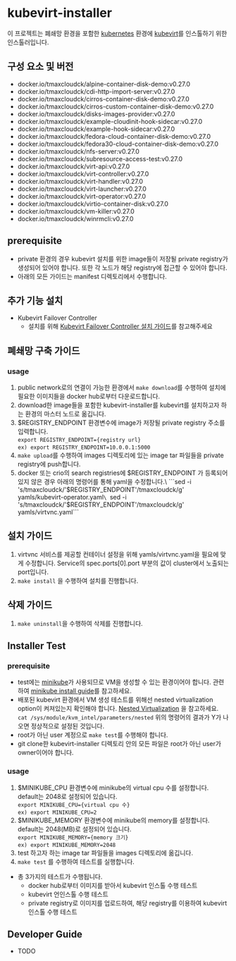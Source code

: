 # kubevirt-installer

이 프로젝트는 폐쇄망 환경을 포함한 [kubernetes](https://github.com/kubernetes/kubernetes) 환경에 [kubevirt](https://github.com/kubevirt/kubevirt)를 인스톨하기 위한 인스톨러입니다. 

## 구성 요소 및 버전
* docker.io/tmaxcloudck/alpine-container-disk-demo:v0.27.0
* docker.io/tmaxcloudck/cdi-http-import-server:v0.27.0
* docker.io/tmaxcloudck/cirros-container-disk-demo:v0.27.0
* docker.io/tmaxcloudck/cirros-custom-container-disk-demo:v0.27.0
* docker.io/tmaxcloudck/disks-images-provider:v0.27.0
* docker.io/tmaxcloudck/example-cloudinit-hook-sidecar:v0.27.0
* docker.io/tmaxcloudck/example-hook-sidecar:v0.27.0
* docker.io/tmaxcloudck/fedora-cloud-container-disk-demo:v0.27.0
* docker.io/tmaxcloudck/fedora30-cloud-container-disk-demo:v0.27.0
* docker.io/tmaxcloudck/nfs-server:v0.27.0
* docker.io/tmaxcloudck/subresource-access-test:v0.27.0
* docker.io/tmaxcloudck/virt-api:v0.27.0
* docker.io/tmaxcloudck/virt-controller:v0.27.0
* docker.io/tmaxcloudck/virt-handler:v0.27.0
* docker.io/tmaxcloudck/virt-launcher:v0.27.0
* docker.io/tmaxcloudck/virt-operator:v0.27.0
* docker.io/tmaxcloudck/virtio-container-disk:v0.27.0
* docker.io/tmaxcloudck/vm-killer:v0.27.0
* docker.io/tmaxcloudck/winrmcli:v0.27.0

## prerequisite
* private 환경의 경우 kubevirt 설치를 위한 image들이 저장될 private registry가 생성되어 있어야 합니다. 또한 각 노드가 해당 registry에 접근할 수 있어야 합니다.
* 아래의 모든 가이드는 manifest 디렉토리에서 수행합니다.

## 추가 기능 설치
* Kubevirt Failover Controller
  * 설치를 위해 [Kubevirt Failover Controller 설치 가이드](README-failover-controller.md)를 참고해주세요

## 폐쇄망 구축 가이드
### usage
1. public network로의 연결이 가능한 환경에서 ```make download```를 수행하여 설치에 필요한 이미지들을 docker hub로부터 다운로드합니다. 
2. download한 image들을 포함한 kubevirt-installer를 kubevirt를 설치하고자 하는 환경의 마스터 노드로 옮깁니다.
3. $REGISTRY_ENDPOINT 환경변수에 image가 저장될 private registry 주소를 입력합니다.\
  ```export REGISTRY_ENDPOINT={registry url}```\
  ```ex) export REGISTRY_ENDPOINT=10.0.0.1:5000```
4. ```make upload```를 수행하여 images 디렉토리에 있는 image tar 파일들을 private registry에 push합니다.
5. docker 또는 crio의 search registries에 $REGISTRY_ENDPOINT 가 등록되어 있지 않은 경우 아래의 명령어를 통해 yaml을 수정합니다.\
  ```sed -i 's/tmaxcloudck/'$REGISTRY_ENDPOINT'\/tmaxcloudck/g' yamls/kubevirt-operator.yaml```\
  ```sed -i 's/tmaxcloudck/'$REGISTRY_ENDPOINT'\/tmaxcloudck/g' yamls/virtvnc.yaml```

## 설치 가이드
1. virtvnc 서비스를 제공할 컨테이너 설정을 위해 yamls/virtvnc.yaml을 필요에 맞게 수정합니다. Service의 spec.ports[0].port 부분의 값이 cluster에서 노출되는 port입니다.
2. ```make install``` 을 수행하여 설치를 진행합니다.

## 삭제 가이드
1. ```make uninstall```을 수행하여 삭제를 진행합니다.

## Installer Test
### prerequisite
* test에는 [minikube](https://github.com/kubernetes/minikube)가 사용되므로 VM을 생성할 수 있는 환경이어야 합니다. 관련하여 [minikube install guide](https://minikube.sigs.k8s.io/docs/start/)를 참고하세요.
* 배포된 kubevirt 환경에서 VM 생성 테스트를 위해선 nested virtualization option이 켜져있는지 확인해야 합니다.  [Nested Virtualization](https://docs.fedoraproject.org/en-US/quick-docs/using-nested-virtualization-in-kvm/) 을 참고하세요.\
  ```cat /sys/module/kvm_intel/parameters/nested``` 
  위의 명령어의 결과가 Y가 나오면 정상적으로 설정된 것입니다.
* root가 아닌 user 계정으로 ```make test```를 수행해야 합니다. 
* git clone한 kubevirt-installer 디렉토리 안의 모든 파일은 root가 아닌 user가 owner이어야 합니다.
### usage
1. $MINIKUBE_CPU 환경변수에 minikube의 virtual cpu 수를 설정합니다. default는 2048로 설정되어 있습니다.\
  ```export MINIKUBE_CPU={virtual cpu 수}```\
  ```ex) export MINIKUBE_CPU=2``` 
2. $MINIKUBE_MEMORY 환경변수에 minikube의 memory를 설정합니다. default는 2048(MB)로 설정되어 있습니다.\
  ```export MINIKUBE_MEMORY={memory 크기}```\
  ```ex) export MINIKUBE_MEMORY=2048``` 
3. test 하고자 하는 image tar 파일들을 images 디렉토리에 옮깁니다.
4. ```make test```  를 수행하여 테스트를 실행합니다.

* 총 3가지의 테스트가 수행됩니다.
    * docker hub로부터 이미지를 받아서 kubevirt 인스톨 수행 테스트
    * kubevirt 언인스톨 수행 테스트
    * private registry로 이미지를 업로드하여, 해당 registry를 이용하여 kubevirt 인스톨 수행 테스트

## Developer Guide
- TODO

